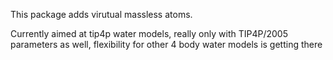 This package adds virutual massless atoms.

Currently aimed at tip4p water models, really only with TIP4P/2005 parameters as well, flexibility for other 4 body water models is getting there
